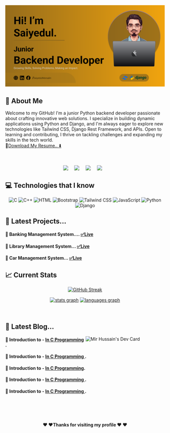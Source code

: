 <a href="" style="margin-bottom: 20px;">
    <img src="/Images/yellow-cover.svg" alt="">
</a>

## :eyes: About Me

Welcome to my GitHub! I'm a junior Python backend developer passionate about crafting innovative web solutions.
I specialize in building dynamic applications using Python and Django, and I'm always eager to explore new
technologies
like Tailwind CSS, Django Rest Framework, and APIs. Open to learning and contributing, I thrive on tackling
challenges
and expanding my skills in the tech world.
<br />
:page_with_curl:<a href="/assets/saiyedul_resume.pdf" download>Download My Resume.. :arrow_down:</a>
<br>
<br>
<br>
<p align="center">
    <a href="mailto:saiyedulmorsalin.cse@gmail.com"><img
            src="https://img.shields.io/badge/gmail-%23D14836.svg?&style=for-the-badge&logo=gmail&logoColor=white" /></a>&nbsp;&nbsp;&nbsp;&nbsp;
    <a href="https://www.facebook.com/SaiyedulMorsalin.SE/"><img
            src="https://img.shields.io/badge/facebook-%233B5998.svg?&style=for-the-badge&logo=facebook&logoColor=white" /></a>&nbsp;&nbsp;&nbsp;&nbsp;
    <a href="https://www.instagram.com/SaiyedulMorsalin.SE/"><img
            src="https://img.shields.io/badge/instagram-%23dc2743.svg?&style=for-the-badge&logo=instagram&logoColor=white" /></a>&nbsp;&nbsp;&nbsp;&nbsp;
    <a href="https://www.linkedin.com/in/saiyedulmorsalin/"><img
            src="https://img.shields.io/badge/linkedin-%230077B5.svg?&style=for-the-badge&logo=linkedin&logoColor=white" /></a>&nbsp;&nbsp;&nbsp;&nbsp;

</p>

## :computer: Technologies that I know

<div align="center">
    <img width="50"
        src="https://user-images.githubusercontent.com/25181517/192106070-46255bcf-65e6-4c6b-a296-bf8d0d8fb2a7.png"
        alt="C" title="C" />
    <img width="50"
        src="https://user-images.githubusercontent.com/25181517/192106073-90fffafe-3562-4ff9-a37e-c77a2da0ff58.png"
        alt="C++" title="C++" />
    <img width="50"
        src="https://user-images.githubusercontent.com/25181517/192158954-f88b5814-d510-4564-b285-dff7d6400dad.png"
        alt="HTML" title="HTML" />
    <img width="50"
        src="https://user-images.githubusercontent.com/25181517/183898054-b3d693d4-dafb-4808-a509-bab54cf5de34.png"
        alt="Bootstrap" title="Bootstrap" />
    <img width="50"
        src="https://user-images.githubusercontent.com/25181517/202896760-337261ed-ee92-4979-84c4-d4b829c7355d.png"
        alt="Tailwind CSS" title="Tailwind CSS" />
    <img width="50"
        src="https://user-images.githubusercontent.com/25181517/117447155-6a868a00-af3d-11eb-9cfe-245df15c9f3f.png"
        alt="JavaScript" title="JavaScript" />
    <img width="50"
        src="https://user-images.githubusercontent.com/25181517/183423507-c056a6f9-1ba8-4312-a350-19bcbc5a8697.png"
        alt="Python" title="Python" />
    <img width="50"
        src="https://github.com/marwin1991/profile-technology-icons/assets/62091613/9bf5650b-e534-4eae-8a26-8379d076f3b4"
        alt="Django" title="Django" />
</div>




## :eyes: Latest Projects...

#### :radio_button: Banking Management System.... <a href="">:white_check_mark:Live</a>
#### :radio_button: Library Management System... <a href="">:white_check_mark:Live</a>
#### :radio_button: Car Management System... <a href="">:white_check_mark:Live</a>




## :chart_with_upwards_trend: Current Stats

<div align="center">
    <p>
        <a href="https://git.io/streak-stats"><img
                src="https://github-readme-streak-stats.herokuapp.com?user=SaiyedulMorsalin&theme=dark&hide_border=true"
                alt="GitHub Streak" /></a>
    </p>

</div>

<div align="center">
    <a href=""><img align="center"
            src="https://github-readme-stats.vercel.app/api?username=SaiyedulMorsalin&hide_title=false&hide_rank=false&show_icons=true&include_all_commits=true&count_private=true&disable_animations=false&theme=dracula&locale=en&hide_border=false"
            height="150" alt="stats graph" /></a>
    <a href=""><img align="center"
            src="https://github-readme-stats.vercel.app/api/top-langs?username=SaiyedulMorsalin&hide_title=false&layout=compact&card_width=320&langs_count=5&theme=dracula&hide_border=false"
            height="150" alt="languages graph" /></a>
</div>

<br>
<br>

## :eyes: Latest Blog...

<div align="left">
    <a href="https://app.daily.dev/mdsaiyedulmorsalin"><img align="right"
            src="https://api.daily.dev/devcards/v2/0DmN92Gas4t8P5mCqXWRE.png?type=default&r=kt8" width="250"
            alt="Mir Hussain's Dev Card" /></a>
</div>

#### :pencil: Introduction to - <a href="">In C Programming </a>.
#### :pencil: Introduction to - <a href="">In C Programming </a>.
#### :pencil: Introduction to - <a href="">In C Programming</a>.
#### :pencil: Introduction to - <a href="">In C Programming </a>.
#### :pencil: Introduction to - <a href="">In C Programming </a>.




<br />
<br />
<br />

#### <p align="center"> :heart: :heart:Thanks for visiting my profile :heart: :heart:</p>